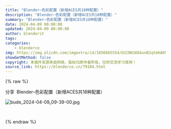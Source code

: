```yaml
---
title: "Blender–色彩配置（新增ACES共18种配置）"
description: "Blender–色彩配置（新增ACES共18种配置）"
summary: "Blender–色彩配置（新增ACES共18种配置）"
date: 2024-04-09 00:00:00
updated: 2024-04-09 00:00:00
author: blenderit
tags: 
categories:
    - blenderco
img: https://img.alicdn.com/imgextra/i4/1856665554/O1CN01KbkunB1qtmhAO5jQS_!!1856665554.jpg
showGetMethod: false
copyright: 本插件资源来自网络，版权归原作者所有，仅供交流学习使用！
source_link: https://blenderco.cn/79104.html
---
```


{% raw %}
<p>分享  Blender–色彩配置（新增ACES共18种配置）</p><p><img src="https://img.alicdn.com/imgextra/i4/1856665554/O1CN01KbkunB1qtmhAO5jQS_!!1856665554.jpg" alt="bude_2024-04-09_09-39-00.jpg"></p><p> </p>
<div style="display: none">blenderco</div>
{% endraw %}
